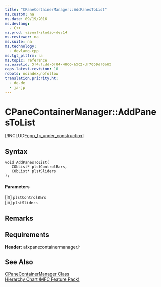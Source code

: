 ```yaml
---
title: "CPaneContainerManager::AddPanesToList"
ms.custom: na
ms.date: 09/19/2016
ms.devlang: 
  - C++
ms.prod: visual-studio-dev14
ms.reviewer: na
ms.suite: na
ms.technology: 
  - devlang-cpp
ms.tgt_pltfrm: na
ms.topic: reference
ms.assetid: 5f4cfcdd-6f84-4866-b562-df7859df8b65
caps.latest.revision: 10
robots: noindex,nofollow
translation.priority.ht: 
  - de-de
  - ja-jp
---
```

# CPaneContainerManager::AddPanesToList
[!INCLUDE[cpp_fp_under_construction](../vs140/includes/cpp_fp_under_construction_md.md)]  
  
## Syntax  
  
```  
void AddPanesToList(  
   CObList* plstControlBars,  
   CObList* plstSliders  
);  
```  
  
#### Parameters  
 [in] `plstControlBars`  
  [in] `plstSliders`  
  
## Remarks  
  
## Requirements  
 **Header:** afxpanecontainermanager.h  
  
## See Also  
 [CPaneContainerManager Class](../vs140/CPaneContainerManager-Class.md)   
 [Hierarchy Chart (MFC Feature Pack)](../vs140/Hierarchy-Chart.md)